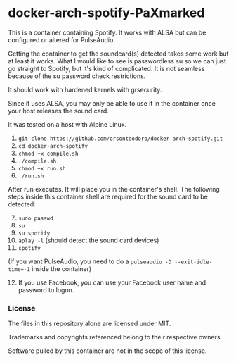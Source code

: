# docker-arch-spotify-PaXmarked

This is a container containing Spotify.  It works with ALSA but can be configured or altered for PulseAudio.

Getting the container to get the soundcard(s) detected takes some work but at least it works.  What I would like to see is passwordless su so we can just go straight to Spotify, but it's kind of complicated.  It is not seamless because of the su password check restrictions.

It should work with hardened kernels with grsecurity.

Since it uses ALSA, you may only be able to use it in the container once your host releases the sound card.

It was tested on a host with Alpine Linux.

1. `git clone https://github.com/orsonteodoro/docker-arch-spotify.git`
2. `cd docker-arch-spotify`
3. `chmod +x compile.sh`
4. `./compile.sh`
5. `chmod +x run.sh`
6. `./run.sh`

After run executes.  It will place you in the container's shell.  The following steps inside this container shell are required for the sound card to be detected:

7. `sudo passwd`
8. `su`
9. `su spotify`
10. `aplay -l` (should detect the sound card devices)
11. `spotify`

(If you want PulseAudio, you need to do a `pulseaudio -D --exit-idle-time=-1` inside the container)

12.  If you use Facebook, you can use your Facebook user name and password to logon.

### License

The files in this repository alone are licensed under MIT.

Trademarks and copyrights referenced belong to their respective owners.

Software pulled by this container are not in the scope of this license.
